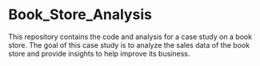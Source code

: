 # Book_Store_Analysis
This repository contains the code and analysis for a case study on a book store. The goal of this case study is to analyze the sales data of the book store and provide insights to help improve its business.
